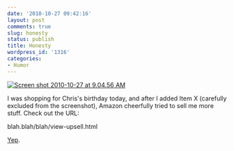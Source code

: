 ```yaml
---
date: '2010-10-27 09:42:16'
layout: post
comments: true
slug: honesty
status: publish
title: Honesty
wordpress_id: '1316'
categories:
- Humor
---
```


[![Screen shot 2010-10-27 at 9.04.56 AM](http://fnord.phfactor.net/wp-content/uploads/2010/10/Screen-shot-2010-10-27-at-9.04.56-AM-450x191.png)](http://fnord.phfactor.net/wp-content/uploads/2010/10/Screen-shot-2010-10-27-at-9.04.56-AM.png)

I was shopping for Chris's birthday today, and after I added Item X (carefully excluded from the screenshot), Amazon cheerfully tried to sell me more stuff. Check out the URL:

blah.blah/blah/view-upsell.html

[Yep](http://en.wikipedia.org/wiki/Upsell).
